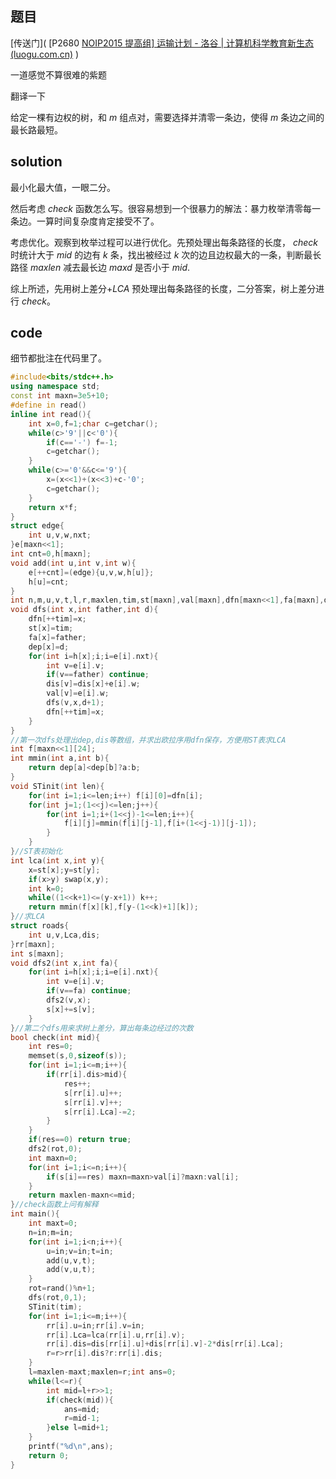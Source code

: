 ## 题目

[传送门]( [P2680 [NOIP2015 提高组\] 运输计划 - 洛谷 | 计算机科学教育新生态 (luogu.com.cn)](https://www.luogu.com.cn/problem/P2680) )

一道感觉不算很难的紫题

翻译一下

给定一棵有边权的树，和 $m$ 组点对，需要选择并清零一条边，使得 $m$ 条边之间的最长路最短。

## solution

最小化最大值，一眼二分。

然后考虑 $check$ 函数怎么写。很容易想到一个很暴力的解法：暴力枚举清零每一条边。一算时间复杂度肯定接受不了。

考虑优化。观察到枚举过程可以进行优化。先预处理出每条路径的长度， $check$ 时统计大于 $mid$ 的边有 $k$ 条，找出被经过 $k$ 次的边且边权最大的一条，判断最长路径 $maxlen$ 减去最长边 $maxd$ 是否小于 $mid$.

综上所述，先用树上差分+$LCA$ 预处理出每条路径的长度，二分答案，树上差分进行 $check$。

## code

细节都批注在代码里了。

```cpp
#include<bits/stdc++.h>
using namespace std;
const int maxn=3e5+10;
#define in read()
inline int read(){
    int x=0,f=1;char c=getchar();
    while(c>'9'||c<'0'){
        if(c=='-') f=-1;
        c=getchar();
    }
    while(c>='0'&&c<='9'){
        x=(x<<1)+(x<<3)+c-'0';
        c=getchar();
    }
    return x*f;
}
struct edge{
    int u,v,w,nxt;
}e[maxn<<1];
int cnt=0,h[maxn];
void add(int u,int v,int w){
    e[++cnt]=(edge){u,v,w,h[u]};
    h[u]=cnt;
}
int n,m,u,v,t,l,r,maxlen,tim,st[maxn],val[maxn],dfn[maxn<<1],fa[maxn],dep[maxn],dis[maxn],rot;
void dfs(int x,int father,int d){
    dfn[++tim]=x;
    st[x]=tim;
    fa[x]=father;
    dep[x]=d;
    for(int i=h[x];i;i=e[i].nxt){
        int v=e[i].v;
        if(v==father) continue;
        dis[v]=dis[x]+e[i].w;
        val[v]=e[i].w;
        dfs(v,x,d+1);
        dfn[++tim]=x;
    }
}
//第一次dfs处理出dep,dis等数组，并求出欧拉序用dfn保存，方便用ST表求LCA
int f[maxn<<1][24];
int mmin(int a,int b){
    return dep[a]<dep[b]?a:b;
}
void STinit(int len){
    for(int i=1;i<=len;i++) f[i][0]=dfn[i];
    for(int j=1;(1<<j)<=len;j++){
        for(int i=1;i+(1<<j)-1<=len;i++){
            f[i][j]=mmin(f[i][j-1],f[i+(1<<j-1)][j-1]);
        }
    }
}//ST表初始化
int lca(int x,int y){
    x=st[x];y=st[y];
    if(x>y) swap(x,y);
    int k=0;
    while((1<<k+1)<=(y-x+1)) k++;
    return mmin(f[x][k],f[y-(1<<k)+1][k]);
}//求LCA
struct roads{
    int u,v,Lca,dis;
}rr[maxn];
int s[maxn];
void dfs2(int x,int fa){
    for(int i=h[x];i;i=e[i].nxt){
        int v=e[i].v;
        if(v==fa) continue;
        dfs2(v,x);
        s[x]+=s[v];
    }
}//第二个dfs用来求树上差分，算出每条边经过的次数
bool check(int mid){
    int res=0;
    memset(s,0,sizeof(s));
    for(int i=1;i<=m;i++){
        if(rr[i].dis>mid){
            res++;
            s[rr[i].u]++;
            s[rr[i].v]++;
            s[rr[i].Lca]-=2;
        }
    }
    if(res==0) return true;
    dfs2(rot,0);
    int maxn=0;
    for(int i=1;i<=n;i++){
        if(s[i]==res) maxn=maxn>val[i]?maxn:val[i]; 
    }
    return maxlen-maxn<=mid;
}//check函数上问有解释
int main(){
	int maxt=0; 
    n=in;m=in;
    for(int i=1;i<n;i++){
        u=in;v=in;t=in;
        add(u,v,t);
        add(v,u,t);
    }
    rot=rand()%n+1;
    dfs(rot,0,1);
    STinit(tim);
    for(int i=1;i<=m;i++){
        rr[i].u=in;rr[i].v=in;
        rr[i].Lca=lca(rr[i].u,rr[i].v);
        rr[i].dis=dis[rr[i].u]+dis[rr[i].v]-2*dis[rr[i].Lca];
        r=r>rr[i].dis?r:rr[i].dis;
    }
    l=maxlen-maxt;maxlen=r;int ans=0;
    while(l<=r){
        int mid=l+r>>1;
        if(check(mid)){
            ans=mid;
            r=mid-1;
        }else l=mid+1;
    }
    printf("%d\n",ans);
    return 0;
}
```

 

